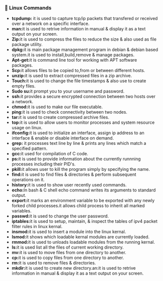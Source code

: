 
### :diamond_shape_with_a_dot_inside: <a name="Linux Commands">Linux Commands</a>

- <b>tcpdump:</b> it is used to capture tcp/ip packets that transfered or received over a network on a specific interface.
- <b>man:</b>it is used to retrive information in manual & display it as a text output on your screen.
- <b>Zip:</b>it is used to compress the files to reduce the size & also used as file package utility.
- <b>dpkg:</b>it is main package management program in debian & debian based system.it is used to install,build,remove & manage packages.
- <b>Apt-get:</b>it is command line tool for working with APT software packages.
- <b>Scp:</b>it allows files to be copied to,from or between different hosts.
- <b>unzip:</b>it is used to extract compressed files in a zip archive.
- <b>Touch:</b>it is used to change the file timestamps & also use to create empty files.
- <b>Sudo su:</b>it prompt you to your username and password.
- <b>ssh:</b>it provides a secure encrypted connection between two hosts over a network.
- <b>chmod:</b>it is used to make our file executable.
- <b>ping:</b>it is used to check connectivity between two nodes.
- <b>tar:</b>it is used to create compressed archive files.
- <b>top:</b>it is used to allow users to monitor processes and system resource usage on linux.
- <b>ifconfig:</b>it is used to initialize an interface, assign ip address to an interface & enable or disable interface on demand.
- <b>grep:</b> it processes text line by line & prints any lines which match a specified pattern.
- <b>gcc:</b>it used for compilation of C code.
- <b>ps:</b>it is used to provide information about the currently runnning processes including their PID's.
- <b>pkill:</b>it allows user to kill the program simply by specifying the name.
- <b>find:</b>it is used to find files & directories & perform subsequent operations on it.
- <b>history:</b>it is used to show user recently used commands.
- <b>echo:</b>In bash & C shell echo command writes its arguments to standard output.
- <b>export:</b>it marks an environment variable to be exported with any newly forked child processes.it allows child process to inherit all marked variables.
- <b>passwd:</b>it is used to change the user password.
- <b>iptables:</b>it is used to setup, maintain, & inspect the tables of ipv4 packet filter rules in linux kernal.
- <b>insmod:</b>it is used to insert a module into the linux kernal.
- <b>lsmod:</b>it shows which loadable kernal modules are currently loaded.
- <b>rmmod:</b>it is used to unloads loadable modules from the running kernal.
- <b>ls:</b>it is used list all the files of current working directory.
- <b>mv:</b>it is used to move files from one directory to another.
- <b>cp:</b>it is used to copy files from one directory to another.
- <b>rm:</b>it is used to remove files & directories.
- <b>mkdir:</b>it is used to create new directory.an:it is used to retrive information in manual & display it as a text output on your screen.
